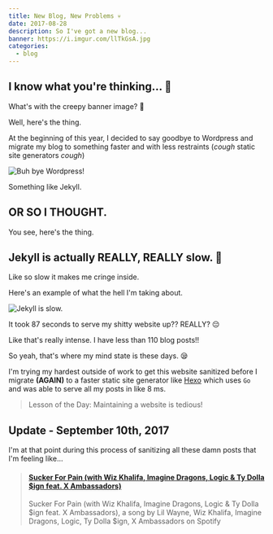 ```yaml
---
title: New Blog, New Problems 💀
date: 2017-08-28
description: So I've got a new blog...
banner: https://i.imgur.com/llTkGsA.jpg
categories:
  - blog
---
```


## I know what you're thinking... 💭

What's with the creepy banner image? 👻

Well, here's the thing.

At the beginning of this year, I decided to say goodbye to Wordpress and migrate my blog to something faster and with less restraints (_cough_ static site generators _cough_)

![Buh bye Wordpress!](https://media.giphy.com/media/uLda64US3sb16/giphy.gif)

Something like Jekyll.

## OR SO I THOUGHT.

You see, here's the thing.

## Jekyll is actually REALLY, REALLY slow. 🐢

Like so slow it makes me cringe inside.

Here's an example of what the hell I'm taking about.

![Jekyll is slow.](https://i.imgur.com/edESnjZ.png)

It took 87 seconds to serve my shitty website up?? REALLY? 😔

Like that's really intense. I have less than 110 blog posts!!

So yeah, that's where my mind state is these days. 😪

I'm trying my hardest outside of work to get this website sanitized before I migrate **(AGAIN)** to a faster static site generator like [Hexo](https://hexo.io/) which uses `Go` and was able to serve all my posts in like 8 ms.

> Lesson of the Day: Maintaining a website is tedious!

## Update - September 10th, 2017

I'm at that point during this process of sanitizing all these damn posts that I'm feeling like...

<blockquote class="embedly-card"><h4><a href="https://open.spotify.com/track/4dASQiO1Eoo3RJvt74FtXB">Sucker For Pain (with Wiz Khalifa, Imagine Dragons, Logic & Ty Dolla $ign feat. X Ambassadors)</a></h4><p>Sucker For Pain (with Wiz Khalifa, Imagine Dragons, Logic & Ty Dolla $ign feat. X Ambassadors), a song by Lil Wayne, Wiz Khalifa, Imagine Dragons, Logic, Ty Dolla $ign, X Ambassadors on Spotify</p></blockquote>
<script async src="//cdn.embedly.com/widgets/platform.js" charset="UTF-8"></script>
